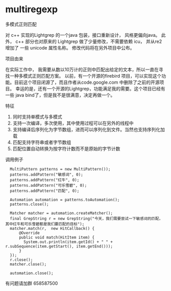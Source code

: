 # multiregexp
多模式正则匹配

对 c++ 实现的Lightgrep 的一个java 包装，接口重新设计， 风格更偏向java。
此外， c++  部分也对原来的 Lightgrep 做了少量修改，不需要依赖 icu， 并从re2 增加了 一些 unicode 属性名称。
修改代码将在另外项目中公布。

项目由来

在实际工作中， 我需要从数以10万计的正则中匹配出给定的文本，所以一直在寻找一种多模式正则匹配方案。
以前，有一个开源的firebird 项目，可以实现这个功能。目前这个项目闭源了，而且作者从code.google.com 中删除了之前的开源项目。
幸运的是，还有一个开源的Lightgrep，功能满足我的需要。这个项目已经有一些 java bind了，但是我不是很满意，决定再做一个。

特征

1. 同时支持单模式与多模式
2. 支持一次编译，多次使用，其中使用过程可以在另外的线程中
3. 支持编译后序列化为字节数组，进而可以序列化到文件。当然也支持序列化加载
4. 匹配支持字符串或者字节数组
5. 匹配位置自动转换为按字符计数而不是原始的字节计数

调用例子

      MultiPattern patterns = new MultiPattern());
      patterns.addPattern("敏感词", 0);
      patterns.addPattern("红牛", 0);
      patterns.addPattern("可乐雪碧", 0);
      patterns.addPattern("匹配", 0);
      
      Automation automation = patterns.toAutomation();
      patterns.close();
      
      Matcher matcher = automation.createMatcher();
      final GrepString r = new GrepString("今天，我们需要尝试一下敏感词的匹配，其中红牛和可乐雪碧都是我们要匹配的目标");
      matcher.match(r,  new HitCallback() {
          @Override
          public void match(HitItem item) {
            System.out.println(item.getId() + " " + r.subSequence(item.getStart(), item.getEnd()));
          }
      });
      r.close();
      matcher.close();
      
      automation.close();
      
			
			
有问题请加群  658587500
